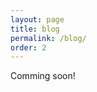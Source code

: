 ```yaml
---
layout: page
title: blog
permalink: /blog/
order: 2
---
```


Comming soon!

<!-- 
<div class="home">
  {% if site.posts.size > 0 %}
  <h2 class="post-list-heading">{{ page.list_title | default: "All Posts" }}</h2>
  <ul class="post-list">
    {% for post in site.posts %}
    <li>
      <span class="post-meta">{{ post.date | date: "%b %-d, %Y" }}</span>
      <h3><a class="post-link" href="{{ post.url | relative_url }}">{{ post.title }}</a></h3>
      {{ post.excerpt }}
    </li>
    {% endfor %}
  </ul>
  {% endif %}
</div> 
-->
